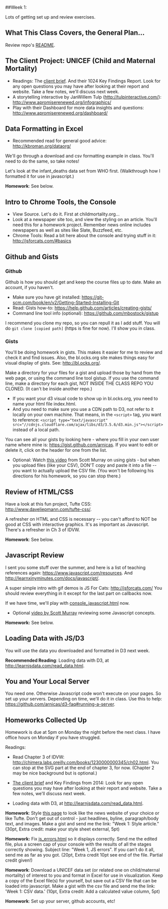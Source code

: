 
##Week 1:

Lots of getting set up and review exercises.

## What This Class Covers, the General Plan...

Review repo's [README](../README.md).

## The Client Project: UNICEF (Child and Maternal Mortality)

* Readings: The [client brief](../APromiseRenewed_Brief_March2015.pdf). And their 1024 Key Findings Report. Look for any open questions you may have after looking at their report and website.  Take a few notes, we'll discuss next week.
* A storytelling interactive by JanWillem Tulp (http://tulpinteractive.com/): http://www.apromiserenewed.org/infographics/
* Play with their Dashboard for more data insights and questions: http://www.apromiserenewed.org/dashboard/


## Data Formatting in Excel

* Recommended read for general good advice: http://kbroman.org/dataorg/

We'll go through a download and csv formatting example in class.  You'll need to do the same, so take notes!

Let's look at the infant_deaths data set from WHO first. (Walkthrough how I formatted it for use in javascript.)

**Homework**: See below.

## Intro to Chrome Tools, the Console

* View Source. Let's do it. First at childmortality.org...
* Look at a newspaper site too, and view the styling on an article. You'll need this for a homework project. Remember news online includes newspapers as well as sites like Slate, Buzzfeed, etc.
* Chrome Tools: Read a bit here about the console and trying stuff in it: http://jsforcats.com/#basics

## Github and Gists

### Github

Github is how you should get and keep the course files up to date.
Make an account, if you haven't.

* Make sure you have git installed: https://git-scm.com/book/en/v2/Getting-Started-Installing-Git
* Read: Gists how-to:  https://help.github.com/articles/creating-gists/
* Command line tool info (optional): https://github.com/mbostock/gistup

I recommend you clone my repo, so you can repull it as I add stuff. You will do `git clone [copied path]` (https is fine for now).  I'll show you in class.

### Gists

You'll be doing homework in gists.  This makes it easier for me to review and check it and find issues. Also, the bl.ocks.org site makes things easy for visual display of gists.  See: http://bl.ocks.org/.

Make a directory for your files for a gist and upload those by hand from the web page, or using the command line tool gistup. If you use the command line, make a directory for each gist, NOT INSIDE THE CLASS REPO YOU CLONED. (It can't be inside another repo.)

* If you want your d3 visual code to show up in bl.ocks.org, you need to name your html file index.html.
* And you need to make sure you use a CDN path to D3, not refer to it locally on your own machine. That means, in the `<script>` tag, you want to reference: `<script type="text/javascript" src="//cdnjs.cloudflare.com/ajax/libs/d3/3.5.6/d3.min.js"></script>` instead of a local path.

You can see all your gists by looking here - where you fill in your own user name where mine is: https://gist.github.com/arnicas. If you want to edit or delete it, click on the header for one from the list.

* Optional: Watch [this video](https://www.youtube.com/watch?v=4WteFeHzkNQ&feature=youtu.be&list=PL0tDk-f4v1ujDIGTpXjsTxCnMdR5JBGyQ) from Scott Murray on using gists - but when you upload files (like your CSV), DON'T copy and paste it into a file -- you want to actually upload the CSV file.  (You won't be following his directions for his homework, so you can stop there.)


## Review of HTML/CSS

Have a look at this fun project, Tufte CSS: http://www.daveliepmann.com/tufte-css/.

A refresher on HTML and CSS is necessary -- you can't afford to NOT be good at CSS with interactive graphics.  It's as important as Javascript. There's a refresher in Ch 3 of IDVW.

**Homework**: See below.


## Javascript Review

I sent you some stuff over the summer, and here is a list of teaching references again: https://www.javascript.com/resources. And http://learnxinyminutes.com/docs/javascript/.

A super simple intro with gif demos is JS For Cats: http://jsforcats.com/
You should review everything in it except for the last part on callbacks now.

If we have time, we'll play with [console_javascript.html](console_javascript.html) now.

* Optional [video by Scott Murray](https://www.youtube.com/watch?v=3g1061kFrCs&index=4&list=PL0tDk-f4v1uhQn6iA8M-eGRzIX5Lqsm9F) reviewing some Javascript concepts.

**Homework:** See below.


## Loading Data with JS/D3

You will use the data you downloaded and formatted in D3 next week.

**Recommended Reading**: Loading data with D3, at http://learnjsdata.com/read_data.html.


## You and Your Local Server

You need one.  Otherwise Javascript code won't execute on your pages. So
set up your servers. Depending on time, we'll do it in class. Use this to help: https://github.com/arnicas/d3-faq#running-a-server.


## Homeworks Collected Up

Homework is due at 5pm on Monday the night before the next class. I have office hours on Monday if you have struggled.

Readings:

* Read Chapter 3 of IDVW: http://chimera.labs.oreilly.com/books/1230000000345/ch02.html. You can stop at the SVG part at the end of chapter 3, for now. (Chapter 2 may be nice background but is optional.)

* [The client brief](../APromiseRenewed_Brief_March2015.pdf) and Key Findings from 2014: Look for any open questions you may have after looking at their report and website.  Take a few notes, we'll discuss next week.

* Loading data with D3, at http://learnjsdata.com/read_data.html.

**Homework**:  Style [this page](wapo_debates_article.html) to look like the news website of your choice or like Tufte.  Don't get out of control - just headlines, byline, paragraph/body text, and images.  Make a gist and send me the link: "Week 1: Style article."  (30pt, Extra credit: make your style sheet external, 5pt)

**Homework:** Fix [js_errors.html](js_errors.html) so it displays correctly.  Send me the edited file, plus a screen cap of your console with the results of all the stages correctly showing. Subject line: "Week 1, JS errors".  If you can't do it all, send me as far as you got. (20pt, Extra credit 10pt see end of the file. Partial credit given!)

**Homework**: Download a UNICEF data set (or related one on child/maternal mortality) of interest to you and format in Excel for use in visualization. Keep a copy of the Excel file(s) for yourself, but save out a CSV file that can be loaded into javascript. Make a gist with the csv file and send me the link: 'Week 1: CSV data.' (10pt, Extra credit: Add a calculated value column, 5pt)

**Homework**: Set up your server, github accounts, etc!
